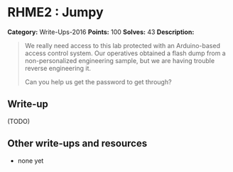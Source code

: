 # RHME2 : Jumpy

**Category:** Write-Ups-2016
**Points:** 100
**Solves:** 43
**Description:**

> We really need access to this lab protected with an Arduino-based access control system. Our operatives obtained a flash dump from a non-personalized engineering sample, but we are having trouble reverse engineering it.
> 
> 
> Can you help us get the password to get through?


## Write-up

(TODO)

## Other write-ups and resources

* none yet
